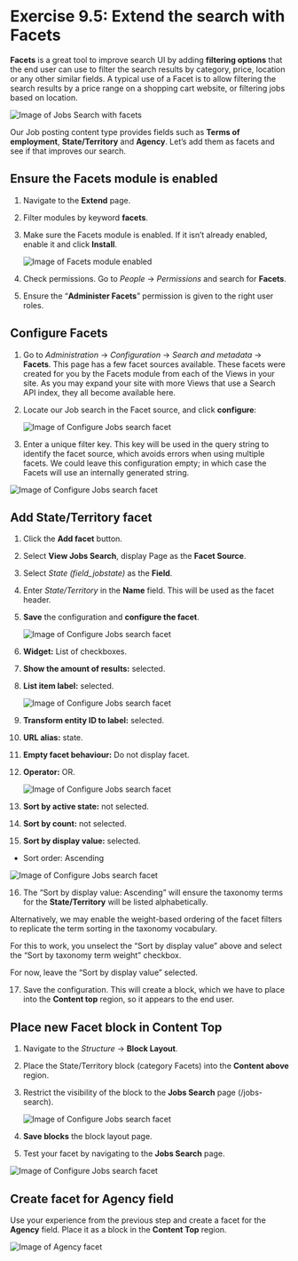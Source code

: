 # Exercise 9.5: Extend the search with Facets

**Facets** is a great tool to improve search UI by adding **filtering options** that the end user can use to filter the search results by category, price, location or any other similar fields. A typical use of a Facet is to allow filtering the search results by a price range on a shopping cart website, or filtering jobs based on location.

![Image of Jobs Search with facets](../.gitbook/assets/Ex-9-5-Facets-1-A.png)

Our Job posting content type provides fields such as **Terms of employment**, **State/Territory** and **Agency**. Let’s add them as facets and see if that improves our search.

## Ensure the Facets module is enabled

1. Navigate to the **Extend** page.
2. Filter modules by keyword **facets**.
3. Make sure the Facets module is enabled. If it isn’t already enabled, enable it and click **Install**.

    ![Image of Facets module enabled](../.gitbook/assets/Ex-9-5-Facets-1.png)
    
4. Check permissions. Go to _People_ → _Permissions_ and search for **Facets**. 
6. Ensure the “**Administer Facets**” permission is given to the right user roles.

## Configure Facets

1. Go to _Administration_ → _Configuration_ → _Search and metadata_ → **Facets**. This page has a few facet sources available. These facets were created for you by the Facets module from each of the Views in your site. As you may expand your site with more Views that use a Search API index, they all become available here.
2. Locate our Job search in the Facet source, and click **configure**: 

    ![Image of Configure Jobs search facet](../.gitbook/assets/Ex-9-5-Facets-3.png)

3. Enter a unique filter key. This key will be used in the query string to identify the facet source, which avoids errors when using multiple facets. We could leave this configuration empty; in which case the Facets will use an internally generated string.

![Image of Configure Jobs search facet](../.gitbook/assets/Ex-9-5-Facets-4.png)

## Add State/Territory facet

1. Click the **Add facet** button.
2. Select **View Jobs Search**, display Page as the **Facet Source**.
3. Select _State \(field\_jobstate\)_ as the **Field**.
4. Enter _State/Territory_ in the **Name** field. This will be used as the facet header.
5. **Save** the configuration and **configure the facet**.

    ![Image of Configure Jobs search facet](../.gitbook/assets/Ex-9-5-Facets-5.png)

6. **Widget:** List of checkboxes.
7. **Show the amount of results:** selected.
8. **List item label:** selected.

    ![Image of Configure Jobs search facet](../.gitbook/assets/Ex-9-5-Facets-6.png)

9. **Transform entity ID to label:** selected.
10. **URL alias:** state.
11. **Empty facet behaviour:** Do not display facet.
12. **Operator:** OR.

    ![Image of Configure Jobs search facet](../.gitbook/assets/Ex-9-5-Facets-7.png)
    
13. **Sort by active state:** not selected.
14. **Sort by count:** not selected.
15. **Sort by display value:** selected.
   - Sort order: Ascending

   ![Image of Configure Jobs search facet](../.gitbook/assets/Ex-9-5-Facets-8.png)

16. The “Sort by display value: Ascending” will ensure the taxonomy terms for the **State/Territory** will be listed alphabetically.

   Alternatively, we may enable the weight-based ordering of the facet filters to replicate the term sorting in the taxonomy vocabulary.

   For this to work, you unselect the “Sort by display value” above and select the “Sort by taxonomy term weight” checkbox.

   For now, leave the “Sort by display value” selected.

17. Save the configuration. This will create a block, which we have to place into the **Content top** region, so it appears to the end user.

## Place new Facet block in Content Top

1. Navigate to the _Structure_ → **Block Layout**.
2. Place the State/Territory block \(category Facets\) into the **Content above** region.
3. Restrict the visibility of the block to the **Jobs Search** page \(/jobs-search\).

   ![Image of Configure Jobs search facet](../.gitbook/assets/Ex-9-5-Facets-9.png)
  
4. **Save blocks** the block layout page.
5. Test your facet by navigating to the **Jobs Search** page. 

![Image of Configure Jobs search facet](../.gitbook/assets/Ex-9-5-Facets-10.png)

## Create facet for Agency field

Use your experience from the previous step and create a facet for the **Agency** field. Place it as a block in the **Content Top** region. 

![Image of Agency facet](../.gitbook/assets/Ex-9-5-Facets-11.png)
